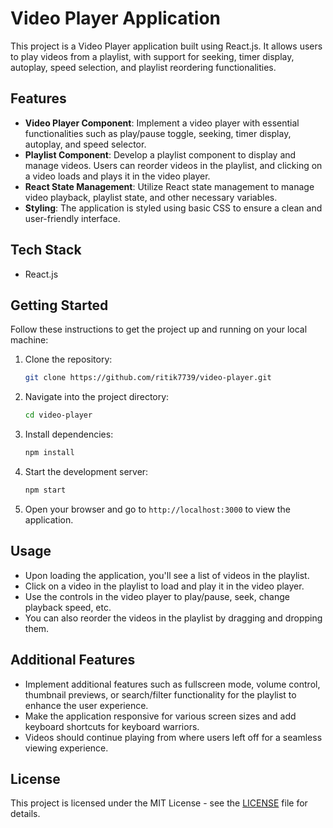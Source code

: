 # Video Player Application

This project is a Video Player application built using React.js. It allows users to play videos from a playlist, with support for seeking, timer display, autoplay, speed selection, and playlist reordering functionalities.

## Features

- **Video Player Component**: Implement a video player with essential functionalities such as play/pause toggle, seeking, timer display, autoplay, and speed selector.
- **Playlist Component**: Develop a playlist component to display and manage videos. Users can reorder videos in the playlist, and clicking on a video loads and plays it in the video player.
- **React State Management**: Utilize React state management to manage video playback, playlist state, and other necessary variables.
- **Styling**: The application is styled using basic CSS to ensure a clean and user-friendly interface.

## Tech Stack

- React.js

## Getting Started

Follow these instructions to get the project up and running on your local machine:

1. Clone the repository:

   ```bash
   git clone https://github.com/ritik7739/video-player.git
   ```

2. Navigate into the project directory:

   ```bash
   cd video-player
   ```

3. Install dependencies:

   ```bash
   npm install
   ```

4. Start the development server:

   ```bash
   npm start
   ```

5. Open your browser and go to `http://localhost:3000` to view the application.

## Usage

- Upon loading the application, you'll see a list of videos in the playlist.
- Click on a video in the playlist to load and play it in the video player.
- Use the controls in the video player to play/pause, seek, change playback speed, etc.
- You can also reorder the videos in the playlist by dragging and dropping them.

## Additional Features

- Implement additional features such as fullscreen mode, volume control, thumbnail previews, or search/filter functionality for the playlist to enhance the user experience.
- Make the application responsive for various screen sizes and add keyboard shortcuts for keyboard warriors.
- Videos should continue playing from where users left off for a seamless viewing experience.

## License

This project is licensed under the MIT License - see the [LICENSE](LICENSE) file for details.